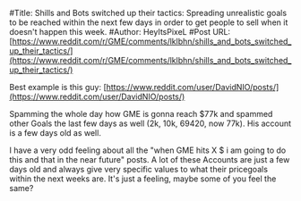 #Title: Shills and Bots switched up their tactics: Spreading unrealistic goals to be reached within the next few days in order to get people to sell when it doesn't happen this week.
#Author: HeyItsPixeL
#Post URL: [https://www.reddit.com/r/GME/comments/lklbhn/shills_and_bots_switched_up_their_tactics/](https://www.reddit.com/r/GME/comments/lklbhn/shills_and_bots_switched_up_their_tactics/)


Best example is this guy: [https://www.reddit.com/user/DavidNIO/posts/](https://www.reddit.com/user/DavidNIO/posts/)

Spamming the whole day how GME is gonna reach $77k and spammed other Goals the last few days as well (2k, 10k, 69420, now 77k). His account is a few days old as well.

I have a very odd feeling about all the "when GME hits X $ i am going to do this and that in the near future" posts. A lot of these Accounts are just a few days old and always give very specific values to what their pricegoals within the next weeks are. It's just a feeling, maybe some of you feel the same?